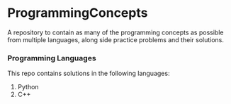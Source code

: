 # ProgrammingConcepts
A repository to contain as many of the programming concepts as possible from multiple languages, along side practice problems and their solutions.
### Programming Languages
This repo contains solutions in the following languages:
1. Python
2. C++